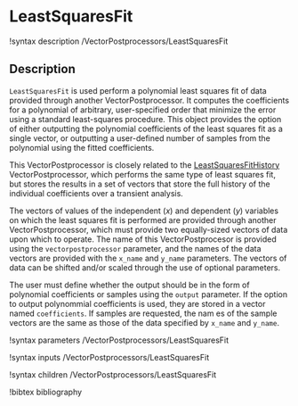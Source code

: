 # LeastSquaresFit

!syntax description /VectorPostprocessors/LeastSquaresFit

## Description

`LeastSquaresFit` is used perform a polynomial least squares fit of data provided through another VectorPostprocessor. It computes the coefficients for a polynomial of arbitrary, user-specified order that minimize the error using a standard least-squares procedure.  This object provides the option of either outputting the polynomial coefficients of the least squares fit as a single vector, or outputting a user-defined number of samples from the polynomial using the fitted coefficients.

This VectorPostprocessor is closely related to the [LeastSquaresFitHistory](/LeastSquaresFitHistory.md) VectorPostprocessor, which performs the same type of least squares fit, but stores the results in a set of vectors that store the full history of the individual coefficients over a transient analysis.

The vectors of values of the independent ($x$) and dependent ($y$) variables on which the least squares fit is performed are provided through another VectorPostprocessor, which must provide two equally-sized vectors of data upon which to operate.  The name of this VectorPostprocesor is provided using the `vectorpostprocessor` parameter, and the names of the data vectors are provided with the `x_name` and `y_name` parameters. The vectors of data can be shifted and/or scaled through the use of optional parameters.

The user must define whether the output should be in the form of polynomial coefficients or samples using the `output` parameter. If the option to output polynommial coefficients is used, they are stored in a vector named `coefficients`. If samples are requested, the nam es of the sample vectors are the same as those of the data specified by `x_name` and `y_name`.

!syntax parameters /VectorPostprocessors/LeastSquaresFit

!syntax inputs /VectorPostprocessors/LeastSquaresFit

!syntax children /VectorPostprocessors/LeastSquaresFit

!bibtex bibliography
